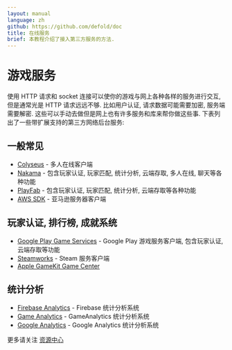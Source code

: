 ```yaml
---
layout: manual
language: zh
github: https://github.com/defold/doc
title: 在线服务
brief: 本教程介绍了接入第三方服务的方法.
---
```

# 游戏服务

使用 HTTP 请求和 socket 连接可以使你的游戏与网上各种各样的服务进行交互, 但是通常光是 HTTP 请求远远不够. 比如用户认证, 请求数据可能需要加密, 服务端需要解密. 这些可以手动去做但是网上也有许多服务和库来帮你做这些事. 下表列出了一些带扩展支持的第三方网络后台服务:

## 一般常见
* [Colyseus](https://defold.com/assets/colyseus/) - 多人在线客户端
* [Nakama](https://defold.com/assets/nakama/) - 包含玩家认证, 玩家匹配, 统计分析, 云端存取, 多人在线, 聊天等各种功能
* [PlayFab](https://defold.com/assets/playfabsdk/) - 包含玩家认证, 玩家匹配, 统计分析, 云端存取等各种功能
* [AWS SDK](https://github.com/britzl/aws-sdk-lua) - 亚马逊服务器客户端

## 玩家认证, 排行榜, 成就系统
* [Google Play Game Services](https://defold.com/assets/googleplaygameservices/) - Google Play 游戏服务客户端, 包含玩家认证, 云端存取等功能
* [Steamworks](https://defold.com/assets/steamworks/) - Steam 服务客户端
* [Apple GameKit Game Center](https://defold.com/assets/gamekit/)

## 统计分析
* [Firebase Analytics](https://defold.com/assets/googleanalyticsforfirebase/) - Firebase 统计分析系统
* [Game Analytics](https://gameanalytics.com/docs/item/defold-sdk) - GameAnalytics 统计分析系统
* [Google Analytics](https://defold.com/assets/gameanalytics/) - Google Analytics 统计分析系统

更多请关注 [资源中心](https://www.defold.com/assets/)
